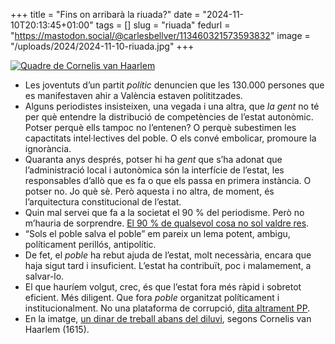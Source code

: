 +++
title = "Fins on arribarà la riuada?"
date = "2024-11-10T20:13:45+01:00"
tags = []
slug = "riuada"
fedurl = "https://mastodon.social/@carlesbellver/113460321573593832"
image = "/uploads/2024/2024-11-10-riuada.jpg"
+++

<a href="https://es.wikipedia.org/wiki/Archivo:Cornelis_van_Haarlem_Before_the_Deluge.jpg"><img src="/uploads/2024/2024-11-10-riuada.jpg" alt="Quadre de Cornelis van Haarlem"></a>

- Les joventuts d’un partit *polític* denuncien que les 130.000 persones que es manifestaven ahir a València estaven polititzades.
- Alguns periodistes insisteixen, una vegada i una altra, que *la gent* no té per què entendre la distribució de competències de l’estat autonòmic. Potser perquè ells tampoc no l’entenen? O perquè subestimen les capactitats intel·lectives del poble. O els convé embolicar, promoure la ignorància.
- Quaranta anys després, potser hi ha *gent* que s’ha adonat que l’administració local i autonòmica són la interfície de l’estat, les responsables d’allò que es fa o que els passa en primera instància. O potser no. Jo què sè. Però aquesta i no altra, de moment, és l’arquitectura constitucional de l’estat.
- Quin mal servei que fa a la societat el 90 % del periodisme. Però no m’hauria de sorprendre. [El 90 % de qualsevol cosa no sol valdre res](https://en.wikipedia.org/wiki/Sturgeon’s_law).
- “Sols el poble salva el poble” em pareix un lema potent, ambigu, políticament perillós, antipolític.
- De fet, el *poble* ha rebut ajuda de l’estat, molt necessària, encara que haja sigut tard i insuficient. L’estat ha contribuït, poc i malamement, a salvar-lo.
- El que hauríem volgut, crec, és que l’estat fora més ràpid i sobretot eficient. Més diligent. Que fora *poble* organitzat políticament i institucionalment. No una plataforma de corrupció, [dita altrament PP](https://www.newtral.es/sentencias-pp-gurtel/20220408/).
- En la imatge, [un dinar de treball abans del diluvi](https://es.wikipedia.org/wiki/Archivo:Cornelis_van_Haarlem_Before_the_Deluge.jpg), segons Cornelis van Haarlem (1615).